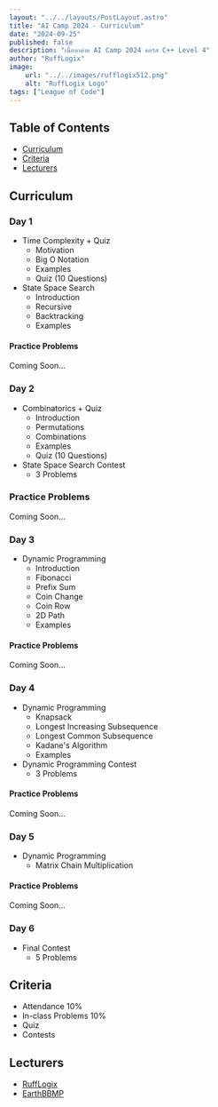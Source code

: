 ```yaml
---
layout: "../../layouts/PostLayout.astro"
title: "AI Camp 2024 - Curriculum"
date: "2024-09-25"
published: false
description: "เนื้อหาค่าย AI Camp 2024 คอร์ส C++ Level 4"
author: "RuffLogix"
image:
    url: "../../images/rufflogix512.png"
    alt: "RuffLogix Logo"
tags: ["League of Code"]
---
```


## Table of Contents

- [Curriculum](#curriculum)
- [Criteria](#criteria)
- [Lecturers](#lecturers)

## Curriculum

### Day 1

- Time Complexity + Quiz
  - Motivation
  - Big O Notation
  - Examples
  - Quiz (10 Questions)
- State Space Search
  - Introduction
  - Recursive
  - Backtracking
  - Examples

#### Practice Problems

Coming Soon...

### Day 2

- Combinatorics + Quiz
  - Introduction
  - Permutations
  - Combinations
  - Examples
  - Quiz (10 Questions)
- State Space Search Contest
  - 3 Problems

### Practice Problems

Coming Soon...

### Day 3

- Dynamic Programming
  - Introduction
  - Fibonacci
  - Prefix Sum
  - Coin Change
  - Coin Row
  - 2D Path
  - Examples

#### Practice Problems

Coming Soon...

### Day 4

- Dynamic Programming
  - Knapsack
  - Longest Increasing Subsequence
  - Longest Common Subsequence
  - Kadane's Algorithm
  - Examples
- Dynamic Programming Contest
  - 3 Problems

#### Practice Problems

Coming Soon...

### Day 5

- Dynamic Programming
  - Matrix Chain Multiplication

#### Practice Problems

Coming Soon...

### Day 6

- Final Contest
  - 5 Problems

## Criteria

- Attendance 10%
- In-class Problems 10%
- Quiz
- Contests

## Lecturers

- [RuffLogix](https://github.com/RuffLogix)
- [EarthBBMP](https://github.com/EarthBBMP)
